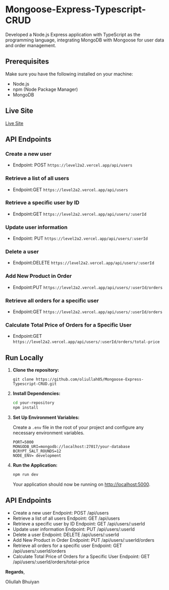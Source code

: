 # Mongoose-Express-Typescript-CRUD

Developed a Node.js Express application with TypeScript as the programming language, integrating MongoDB with Mongoose for user data and order management.

## Prerequisites

Make sure you have the following installed on your machine:

- Node.js
- npm (Node Package Manager)
- MongoDB

## Live Site

[Live Site](https://level2a2.vercel.app/)

## API Endpoints

### Create a new user
- Endpoint: POST  ```https://level2a2.vercel.app/api/users```

### Retrieve a list of all users
- Endpoint:GET  `https://level2a2.vercel.app/api/users`

### Retrieve a specific user by ID
- Endpoint:GET  `https://level2a2.vercel.app/api/users/:userId`

### Update user information
- Endpoint: PUT  `https://level2a2.vercel.app/api/users/:userId`

### Delete a user
- Endpoint:DELETE  `https://level2a2.vercel.app/api/users/:userId`

### Add New Product in Order
- Endpoint:PUT  `https://level2a2.vercel.app/api/users/:userId/orders`

### Retrieve all orders for a specific user
- Endpoint:GET  `https://level2a2.vercel.app/api/users/:userId/orders`

### Calculate Total Price of Orders for a Specific User
- Endpoint:GET  `https://level2a2.vercel.app/api/users/:userId/orders/total-price`












## Run Locally 

1. **Clone the repository:**

   ```
   git clone https://github.com/oliullah05/Mongoose-Express-Typescript-CRUD.git
   ```

2. **Install Dependencies:**

   ```bash
   cd your-repository
   npm install
   ```

3. **Set Up Environment Variables:**

   Create a `.env` file in the root of your project and configure any necessary environment variables.

   ```env
   PORT=5000
   MONGODB_URI=mongodb://localhost:27017/your-database
   BCRYPT_SALT_ROUNDS=12
   NODE_ENV= development
   ```

4. **Run the Application:**

   ```bash
   npm run dev
   ```

   Your application should now be running on [http://localhost:5000](http://localhost:5000).

## API Endpoints

- Create a new user Endpoint: POST /api/users
- Retrieve a list of all users Endpoint: GET /api/users
- Retrieve a specific user by ID Endpoint: GET /api/users/:userId
- Update user information Endpoint: PUT /api/users/:userId
- Delete a user Endpoint: DELETE /api/users/:userId
- Add New Product in Order Endpoint: PUT /api/users/:userId/orders
- Retrieve all orders for a specific user Endpoint: GET /api/users/:userId/orders
- Calculate Total Price of Orders for a Specific User Endpoint: GET /api/users/:userId/orders/total-price

**Regards**,

Oliullah Bhuiyan
